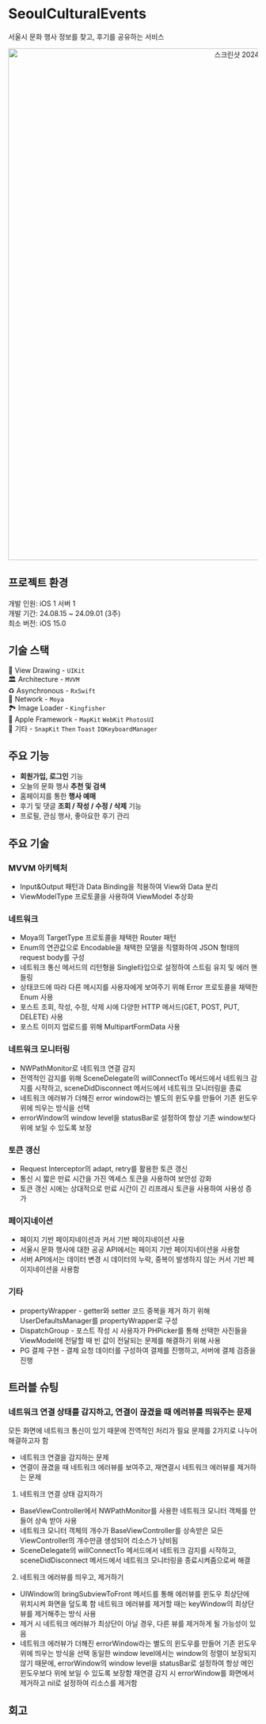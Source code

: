 
# SeoulCulturalEvents
서울시 문화 행사 정보를 찾고, 후기를 공유하는 서비스

<p align="center">
<img width="1034" alt="스크린샷 2024-10-18 오후 6 34 56" src="https://github.com/user-attachments/assets/d4652cec-3646-4f55-90f3-33044202cbca">
</p>


## 프로젝트 환경
개발 인원: iOS 1 서버 1  
개발 기간: 24.08.15 ~ 24.09.01 (3주)  
최소 버전: iOS 15.0

## 기술 스택
🎨 View Drawing - `UIKit`  
🏛️ Architecture - `MVVM`  
♻️ Asynchronous - `RxSwift`  
📡 Network - `Moya`  
🏞️ Image Loader - `Kingfisher`  
🍎 Apple Framework - `MapKit` `WebKit` `PhotosUI`  
🎸 기타 - `SnapKit` `Then` `Toast` `IQKeyboardManager`  

## 주요 기능
- **회원가입, 로그인** 기능
- 오늘의 문화 행사 **추천 및 검색**
- 홈페이지를 통한 **행사 예매**
- 후기 및 댓글 **조회 / 작성 / 수정 / 삭제** 기능
- 프로필, 관심 행사, 좋아요한 후기 관리

## 주요 기술

### MVVM 아키텍처
- Input&Output 패턴과 Data Binding을 적용하여 View와 Data 분리  
- ViewModelType 프로토콜을 사용하여 ViewModel 추상화  
  
### 네트워크  
- Moya의 TargetType 프로토콜을 채택한 Router 패턴  
- Enum의 연관값으로 Encodable을 채택한 모델을 직렬화하여 JSON 형태의 request body를 구성  
- 네트워크 통신 메서드의 리턴형을 Single<Result>타입으로 설정하여 스트림 유지 및 에러 핸들링  
- 상태코드에 따라 다른 메시지를 사용자에게 보여주기 위해 Error 프로토콜을 채택한 Enum 사용  
- 포스트 조회, 작성, 수정, 삭제 시에 다양한 HTTP 메서드(GET, POST, PUT, DELETE) 사용  
- 포스트 이미지 업로드를 위해 MultipartFormData 사용  
  
### 네트워크 모니터링  
- NWPathMonitor로 네트워크 연결 감지  
- 전역적인 감지를 위해 SceneDelegate의 willConnectTo 메서드에서 네트워크 감지를 시작하고, sceneDidDisconnect 메서드에서 네트워크 모니터링을 종료  
- 네트워크 에러뷰가 더해진 error window라는 별도의 윈도우를 만들어 기존 윈도우 위에 띄우는 방식을 선택  
- errorWindow의 window level을 statusBar로 설정하여 항상 기존 window보다 위에 보일 수 있도록 보장  
  
### 토큰 갱신  
- Request Interceptor의 adapt, retry를 활용한 토큰 갱신  
- 통신 시 짧은 만료 시간을 가진 엑세스 토큰을 사용하여 보안성 강화  
- 토큰 갱신 시에는 상대적으로 만료 시간이 긴 리프레시 토큰을 사용하여 사용성 증가  
  
### 페이지네이션  
- 페이지 기반 페이지네이션과 커서 기반 페이지네이션 사용  
- 서울시 문화 행사에 대한 공공 API에서는 페이지 기반 페이지네이션을 사용함  
- 서버 API에서는 데이터 변경 시 데이터의 누락, 중복이 발생하지 않는 커서 기반 페이지네이션을 사용함  
  
### 기타
- propertyWrapper - getter와 setter 코드 중복을 제거 하기 위해 UserDefaultsManager를 propertyWrapper로 구성  
- DispatchGroup - 포스트 작성 시 사용자가 PHPicker를 통해 선택한 사진들을 ViewModel에 전달할 때 빈 값이 전달되는 문제를 해결하기 위해 사용  
- PG 결제 구현 - 결제 요청 데이터를 구성하여 결제를 진행하고, 서버에 결제 검증을 진행

## 트러블 슈팅

### 네트워크 연결 상태를 감지하고, 연결이 끊겼을 때 에러뷰를 띄워주는 문제

모든 화면에 네트워크 통신이 있기 때문에 전역적인 처리가 필요
문제를 2가지로 나누어 해결하고자 함

- 네트워크 연결을 감지하는 문제
- 연결이 끊겼을 때 네트워크 에러뷰를 보여주고,  재연결시 네트워크 에러뷰를 제거하는 문제
 
1. 네트워크 연결 상태 감지하기

- BaseViewController에서 NWPathMonitor를 사용한 네트워크 모니터 객체를 만들어 상속 받아 사용
- 네트워크 모니터 객체의 개수가 BaseViewController를 상속받은 모든 ViewController의 개수만큼 생성되어 리소스가 낭비됨
- SceneDelegate의 willConnectTo 메서드에서 네트워크 감지를 시작하고, sceneDidDisconnect 메서드에서 네트워크 모니터링을 종료시켜줌으로써 해결

 2. 네트워크 에러뷰를 띄우고, 제거하기
 
- UIWindow의 bringSubviewToFront 메서드를 통해 에러뷰를 윈도우 최상단에 위치시켜 화면을 덮도록 함
네트워크 에러뷰를 제거할 때는 keyWindow의 최상단 뷰를 제거해주는 방식 사용
- 제거 시 네트워크 에러뷰가 최상단이 아닐 경우, 다른 뷰를 제거하게 될 가능성이 있음
- 네트워크 에러뷰가 더해진 errorWindow라는 별도의 윈도우를 만들어 기존 윈도우 위에 띄우는 방식을 선택
동일한 window level에서는 window의 정렬이 보장되지 않기 때문에, errorWindow의 window level을 statusBar로 설정하여 항상 메인 윈도우보다 위에 보일 수 있도록 보장함
재연결 감지 시 errorWindow를 화면에서 제거하고 nil로 설정하여 리소스를 제거함

## 회고


